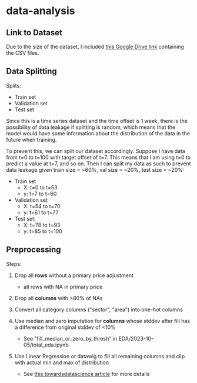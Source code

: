 # data-analysis

## Link to Dataset

Due to the size of the dataset, I included [this Google Drive link](https://drive.google.com/drive/folders/1iPDuWqonQ5_Zi0SiZsNlt1j_6vCxjqWq?usp=drive_link) containing the CSV files.

## Data Splitting

Splits:

- Train set
- Validation set
- Test set

Since this is a time series dataset and the time offset is 1 week, there is the possibility of data leakage if splitting is random, which means that the model would have some information about the distribution of the data in the future when training.

To prevent this, we can split our dataset accordingly. Suppose I have data from t=0 to t=100 with target offset of t=7. This means that I am using t=0 to predict a value at t=7, and so on. Then I can split my data as such to prevent data leakage given train size = ~60%, val size = ~20%, test size = ~20%:

- Train set
  - X: t=0 to t=53
  - y: t=7 to t=60
- Validation set
  - X: t=54 to t=70
  - y: t=61 to t=77
- Test set:
  - X: t=78 to t=93
  - y: t=85 to t=100

## Preprocessing

Steps:

1. Drop all **rows** without a primary price adjustment
   - all rows with NA in primary price
2. Drop all **columns** with >80% of NAs
3. Convert all category columns ("sector", "area") into one-hot columns
4. Use median and zero imputation for **columns** whose stddev after fill has a difference from original stddev of <10%

   - See "fill_median_or_zero_by_thresh" in EDA/2023-10-05/total_eda.ipynb

5. Use Linear Regression or datawig to fill all remaining columns and clip with actual min and max of distribution
   - See [this towardsdatascience article](https://towardsdatascience.com/7-ways-to-handle-missing-values-in-machine-learning-1a6326adf79e#544c) for more details
